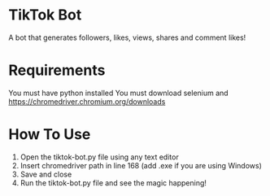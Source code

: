 # TikTok Bot
A bot that generates followers, likes, views, shares and comment likes!

# Requirements
You must have python installed
You must download selenium and https://chromedriver.chromium.org/downloads

# How To Use
1. Open the tiktok-bot.py file using any text editor
2. Insert chromedriver path in line 168 (add .exe if you are using Windows)
3. Save and close
4. Run the tiktok-bot.py file and see the magic happening!
